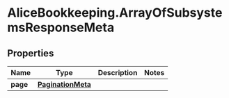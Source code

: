 # AliceBookkeeping.ArrayOfSubsystemsResponseMeta

## Properties

Name | Type | Description | Notes
------------ | ------------- | ------------- | -------------
**page** | [**PaginationMeta**](PaginationMeta.md) |  | 


